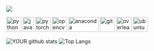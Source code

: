 <!--

### Hi there 👋


**ekosman/ekosman** is a ✨ _special_ ✨ repository because its `README.md` (this file) appears on your GitHub profile.

Here are some ideas to get you started:

- 🔭 I’m currently working on ...
- 🌱 I’m currently learning ...
- 👯 I’m looking to collaborate on ...
- 🤔 I’m looking for help with ...
- 💬 Ask me about ...
- 📫 How to reach me: ...
- 😄 Pronouns: ...
- ⚡ Fun fact: ...

### Technical Stack
-->
[<img src="https://img.shields.io/badge/linkedin-%230077B5.svg?&style=for-the-badge&logo=linkedin&logoColor=white" />](https://www.linkedin.com/in/eitan-kosman-2402a4161/)

<p align="left">
  <img src="https://upload.wikimedia.org/wikipedia/commons/c/c3/Python-logo-notext.svg" alt="python" width="40" height="40"/>
  <img src="https://upload.wikimedia.org/wikipedia/he/0/05/Java_Logo.svg.png" alt="java" width="30" height="40"/> 
  
  <img src="https://www.vectorlogo.zone/logos/pytorch/pytorch-icon.svg" alt="pytorch" width="40" height="40"/> 
  <img src="https://www.vectorlogo.zone/logos/opencv/opencv-icon.svg" alt="opencv" width="40" height="40"/> 
  
  <img src="https://upload.wikimedia.org/wikipedia/en/c/cd/Anaconda_Logo.png" alt="anaconda" width="80" height="40"/>
  <img src="https://www.vectorlogo.zone/logos/git-scm/git-scm-icon.svg" alt="git" width="40" height="40"/> 
  <img src="https://ftp.riken.jp/tex-archive/info/guide-latex-fr/Images/overleaf.png" alt="overleaf" width="40" height="40"/> 
  
  <img src="https://devicon.dev/devicon.git/icons/ubuntu/ubuntu-plain-wordmark.svg" alt="ubuntu" width="40" height="40"/>  
</p>

![YOUR github stats](https://github-readme-stats.vercel.app/api?username=ekosman&show_icons=true&theme=radical&title_color=blue)
![Top Langs](https://github-readme-stats.vercel.app/api/top-langs/?username=ekosman&show_icons=true&theme=radical&title_color=blue)
